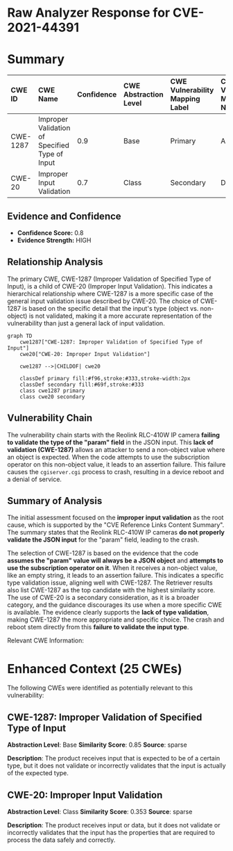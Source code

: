 # Raw Analyzer Response for CVE-2021-44391

# Summary
| CWE ID  | CWE Name                                                                                                   | Confidence | CWE Abstraction Level | CWE Vulnerability Mapping Label | CWE-Vulnerability Mapping Notes |
| :-------- | :--------------------------------------------------------------------------------------------------------- | :--------- | :---------------------- | :------------------------------ | :-------------------------------- |
| CWE-1287  | Improper Validation of Specified Type of Input                                                           | 0.9        | Base                    | Primary                         | Allowed                           |
| CWE-20    | Improper Input Validation                                                                                  | 0.7        | Class                   | Secondary                       | Discouraged                       |

## Evidence and Confidence

*   **Confidence Score:** 0.8
*   **Evidence Strength:** HIGH

## Relationship Analysis
The primary CWE, CWE-1287 (Improper Validation of Specified Type of Input), is a child of CWE-20 (Improper Input Validation). This indicates a hierarchical relationship where CWE-1287 is a more specific case of the general input validation issue described by CWE-20. The choice of CWE-1287 is based on the specific detail that the input's type (object vs. non-object) is not validated, making it a more accurate representation of the vulnerability than just a general lack of input validation.

```mermaid
graph TD
    cwe1287["CWE-1287: Improper Validation of Specified Type of Input"]
    cwe20["CWE-20: Improper Input Validation"]

    cwe1287 -->|CHILDOF| cwe20

    classDef primary fill:#f96,stroke:#333,stroke-width:2px
    classDef secondary fill:#69f,stroke:#333
    class cwe1287 primary
    class cwe20 secondary
```

## Vulnerability Chain
The vulnerability chain starts with the Reolink RLC-410W IP camera **failing to validate the type of the "param" field** in the JSON input. This **lack of validation (CWE-1287)** allows an attacker to send a non-object value where an object is expected. When the code attempts to use the subscription operator on this non-object value, it leads to an assertion failure. This failure causes the `cgiserver.cgi` process to crash, resulting in a device reboot and a denial of service.

## Summary of Analysis
The initial assessment focused on the **improper input validation** as the root cause, which is supported by the "CVE Reference Links Content Summary". The summary states that the Reolink RLC-410W IP cameras **do not properly validate the JSON input** for the "param" field, leading to the crash.

The selection of CWE-1287 is based on the evidence that the code **assumes the "param" value will always be a JSON object** and **attempts to use the subscription operator on it**. When it receives a non-object value, like an empty string, it leads to an assertion failure. This indicates a specific type validation issue, aligning well with CWE-1287.
The Retriever results also list CWE-1287 as the top candidate with the highest similarity score.
The use of CWE-20 is a secondary consideration, as it is a broader category, and the guidance discourages its use when a more specific CWE is available.
The evidence clearly supports the **lack of type validation**, making CWE-1287 the more appropriate and specific choice. The crash and reboot stem directly from this **failure to validate the input type**.

Relevant CWE Information:

# Enhanced Context (25 CWEs)
The following CWEs were identified as potentially relevant to this vulnerability:

## CWE-1287: Improper Validation of Specified Type of Input
**Abstraction Level**: Base
**Similarity Score**: 0.85
**Source**: sparse

**Description**:
The product receives input that is expected to be of a certain type, but it does not validate or incorrectly validates that the input is actually of the expected type.

## CWE-20: Improper Input Validation
**Abstraction Level**: Class
**Similarity Score**: 0.353
**Source**: sparse

**Description**:
The product receives input or data, but it does
        not validate or incorrectly validates that the input has the
        properties that are required to process the data safely and
        correctly.